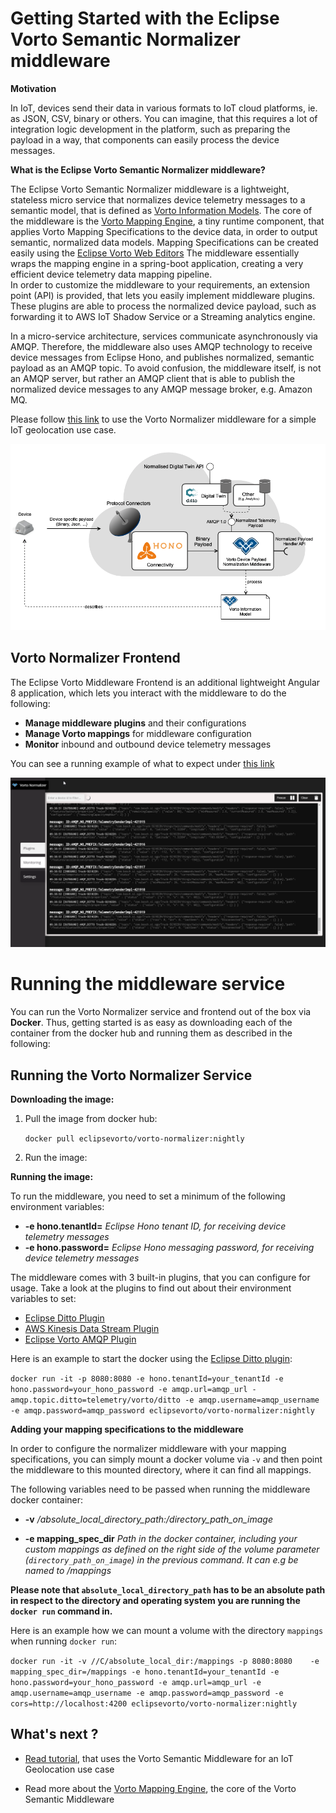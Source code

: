 # Getting Started with the Eclipse Vorto Semantic Normalizer middleware

**Motivation**

In IoT, devices send their data in various formats to IoT cloud platforms, ie. as JSON, CSV, binary or others. You can imagine, that this requires a lot of integration logic development in the platform, such as preparing the payload in a way, that components can easily process the device messages. 


**What is the Eclipse Vorto Semantic Normalizer middleware?**

The Eclipse Vorto Semantic Normalizer middleware is a lightweight, stateless micro service that normalizes device telemetry messages to a semantic model, that is defined as [Vorto Information Models](https://github.com/eclipse/vorto/blob/master/docs/vortolang-1.0.md). The core of the middleware is the [Vorto Mapping Engine](https://github.com/eclipse/vorto/blob/master/mapping-engine/Readme.md), a tiny runtime component, that applies Vorto Mapping Specifications to the device data, in order to output semantic, normalized data models. Mapping Specifications can be created easily using the [Eclipse Vorto Web Editors](https://vorto.eclipse.org)
The middleware essentially wraps the mapping engine in a spring-boot application, creating a very efficient device telemetry data mapping pipeline.  
In order to customize the middleware to your requirements, an extension point (API) is provided, that lets you easily implement middleware plugins. These plugins are able to process the normalized device payload, such as forwarding it to AWS IoT Shadow Service or a Streaming analytics engine. 

In a micro-service architecture, services communicate asynchronously via AMQP. Therefore, the middleware also uses AMQP technology to receive device messages from Eclipse Hono, and publishes normalized, semantic payload as an AMQP topic. To avoid confusion, the middleware itself, is not an AMQP server, but rather an AMQP client that is able to publish the normalized device messages to any AMQP message broker, e.g. Amazon MQ. 
  
Please follow [this link](https://github.com/eclipse/vorto/blob/development/docs/tutorials/create_mapping_pipeline.md) to use the Vorto Normalizer middleware for a simple IoT geolocation use case.

  

  

  

![](overview.png)

  

  

  

## Vorto Normalizer Frontend

The Eclipse Vorto Middleware Frontend is an additional lightweight Angular 8 application, which lets you interact with the middleware to do the following:

* **Manage middleware plugins** and their configurations
* **Manage Vorto mappings** for middleware configuration
* **Monitor** inbound and outbound device telemetry messages


You can see a running example of what to expect under [this link](http://vorto-middleware.eu-central-1.elasticbeanstalk.com/)

  

  

  

![](frontend.png)

  

  

  

# Running the middleware service

  

  

You can run the Vorto Normalizer service and frontend out of the box via **Docker**. Thus, getting started is as easy as downloading each of the container from the docker hub and running them as described in the following:


## **Running the Vorto Normalizer Service**

**Downloading the image:**

1. Pull the image from docker hub:

	 `docker pull eclipsevorto/vorto-normalizer:nightly`

2. Run the image:


**Running the image:**

To run the middleware, you need to set a minimum of the following environment variables:

*  **-e hono.tenantId=**  _Eclipse Hono tenant ID, for receiving device telemetry messages_
*  **-e hono.password=**  _Eclipse Hono messaging password, for receiving device telemetry messages_

The middleware comes with 3 built-in plugins, that you can configure for usage. Take a look at the plugins to find out about their environment variables to set:

* [Eclipse Ditto Plugin](middleware-ext-ditto/Readme.md)
* [AWS Kinesis Data Stream Plugin](middleware-ext-kinesis/Readme.md) 
* [Eclipse Vorto AMQP Plugin](middleware-ext-amqp/Readme.md)


Here is an example to start the docker using the [Eclipse Ditto plugin](middleware-ext-ditto/Readme.md):

`docker run -it -p 8080:8080 -e hono.tenantId=your_tenantId -e hono.password=your_hono_password -e amqp.url=amqp_url -amqp.topic.ditto=telemetry/vorto/ditto -e amqp.username=amqp_username -e amqp.password=amqp_password eclipsevorto/vorto-normalizer:nightly`


**Adding your mapping specifications to the middleware**

In order to configure the normalizer middleware with your mapping specifications, you can simply mount a docker volume via `-v` and then point the middleware to this mounted directory, where it can find all mappings. 

The following variables need to be passed when running the middleware docker container:

* **-v** _/absolute_local_directory_path:/directory_path_on_image_

*  **-e mapping_spec_dir**  _Path in the docker container, including your custom mappings as defined on the right side of the volume parameter (`directory_path_on_image`) in the previous command. It can e.g be named to /mappings_


**Please note that `absolute_local_directory_path` has to be an absolute path in respect to the directory and operating system you are running the `docker run` command in.**

Here is an example how we can mount a volume with the directory ```mappings``` when running ```docker run```:

`docker run -it -v //C/absolute_local_dir:/mappings -p 8080:8080   
-e mapping_spec_dir=/mappings -e hono.tenantId=your_tenantId -e hono.password=your_hono_password -e amqp.url=amqp_url -e amqp.username=amqp_username -e amqp.password=amqp_password -e cors=http://localhost:4200 eclipsevorto/vorto-normalizer:nightly`


## What's next ?


*  [Read tutorial](https://github.com/eclipse/vorto/blob/development/docs/tutorials/create_mapping_pipeline.md), that uses the Vorto Semantic Middleware for an IoT Geolocation use case

* Read more about the [Vorto Mapping Engine](https://github.com/eclipse/vorto/blob/development/mapping-engine/Readme.md), the core of the Vorto Semantic Middleware
